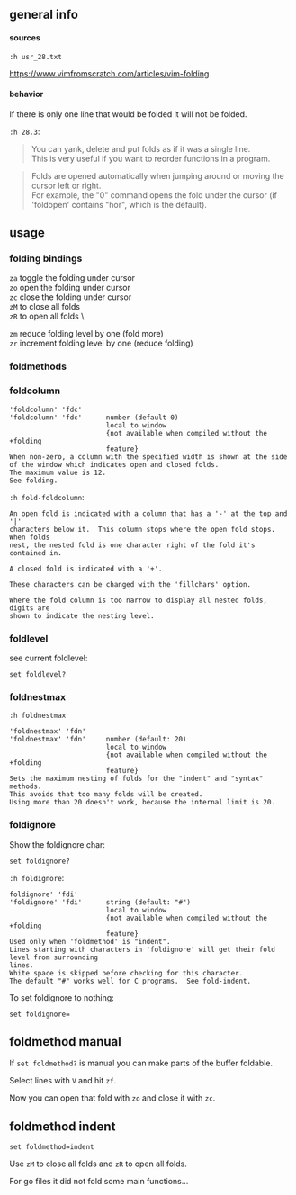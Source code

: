 ## general info

#### sources

`:h usr_28.txt`

https://www.vimfromscratch.com/articles/vim-folding

#### behavior

If there is only one line that would be folded it will not be folded.

`:h 28.3`:
> You can yank, delete and put folds as if it was a single line.\
This is very useful if you want to reorder functions in a program.

> Folds are opened automatically when jumping around or moving the cursor left
or right.\
For example, the "0" command opens the fold under the cursor
(if 'foldopen' contains "hor", which is the default).

## usage

### folding bindings

`za` toggle the folding under cursor \
`zo` open the folding under cursor \
`zc` close the folding under cursor \
`zM` to close all folds \
`zR` to open all folds \

`zm` reduce folding level by one (fold more) \
`zr` increment folding level by one (reduce folding)

### foldmethods

### foldcolumn

```
'foldcolumn' 'fdc'
'foldcolumn' 'fdc'      number (default 0)
                        local to window
                        {not available when compiled without the +folding
                        feature}
When non-zero, a column with the specified width is shown at the side
of the window which indicates open and closed folds.
The maximum value is 12.
See folding.
```

`:h fold-foldcolumn`:
```
An open fold is indicated with a column that has a '-' at the top and '|'
characters below it.  This column stops where the open fold stops.  When folds
nest, the nested fold is one character right of the fold it's contained in.

A closed fold is indicated with a '+'.

These characters can be changed with the 'fillchars' option.

Where the fold column is too narrow to display all nested folds, digits are
shown to indicate the nesting level.
```

### foldlevel

see current foldlevel:
```
set foldlevel?
```

### foldnestmax

`:h foldnestmax`

```
'foldnestmax' 'fdn'
'foldnestmax' 'fdn'     number (default: 20)
                        local to window
                        {not available when compiled without the +folding
                        feature}
Sets the maximum nesting of folds for the "indent" and "syntax" methods.
This avoids that too many folds will be created.
Using more than 20 doesn't work, because the internal limit is 20.
```

### foldignore

Show the foldignore char:
```
set foldignore?
```

`:h foldignore`:
```
foldignore' 'fdi'
'foldignore' 'fdi'      string (default: "#")
                        local to window
                        {not available when compiled without the +folding
                        feature}
Used only when 'foldmethod' is "indent".
Lines starting with characters in 'foldignore' will get their fold level from surrounding
lines.
White space is skipped before checking for this character.
The default "#" works well for C programs.  See fold-indent.
```

To set foldignore to nothing:
```
set foldignore=
```

## foldmethod manual

If `set foldmethod?` is manual you can make parts of the buffer foldable.

Select lines with `V` and hit `zf`.

Now you can open that fold with `zo` and close it with `zc`.

## foldmethod indent

```
set foldmethod=indent
```

Use `zM` to close all folds and `zR` to open all folds.

For go files it did not fold some main functions...
